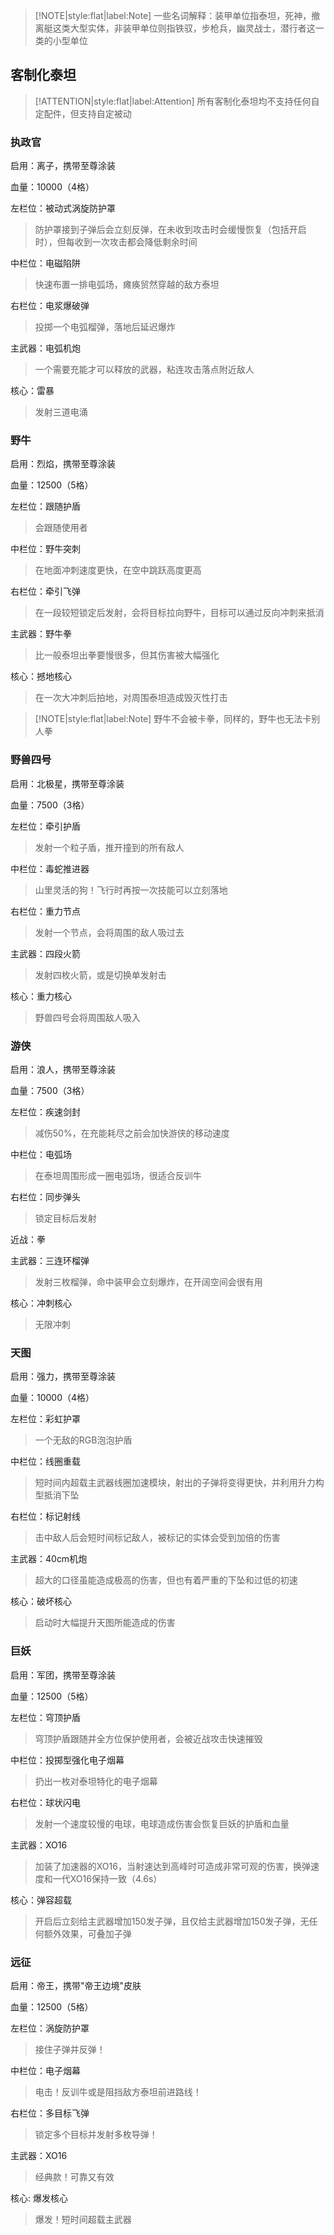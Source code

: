 > [!NOTE|style:flat|label:Note]
> 一些名词解释：装甲单位指泰坦，死神，撤离艇这类大型实体，非装甲单位则指铁驭，步枪兵，幽灵战士，潜行者这一类的小型单位

## 客制化泰坦

> [!ATTENTION|style:flat|label:Attention]
> 所有客制化泰坦均不支持任何自定配件，但支持自定被动

### 执政官

启用：离子，携带至尊涂装

血量：10000（4格）

左栏位：被动式涡旋防护罩

> 防护罩接到子弹后会立刻反弹，在未收到攻击时会缓慢恢复（包括开启时），但每收到一次攻击都会降低剩余时间

中栏位：电磁陷阱

> 快速布置一排电弧场，瘫痪贸然穿越的敌方泰坦

右栏位：电浆爆破弹

> 投掷一个电弧榴弹，落地后延迟爆炸

主武器：电弧机炮

> 一个需要充能才可以释放的武器，粘连攻击落点附近敌人

核心：雷暴

> 发射三道电涌

### 野牛

启用：烈焰，携带至尊涂装

血量：12500（5格）

左栏位：跟随护盾

> 会跟随使用者

中栏位：野牛突刺

> 在地面冲刺速度更快，在空中跳跃高度更高

右栏位：牵引飞弹

> 在一段较短锁定后发射，会将目标拉向野牛，目标可以通过反向冲刺来抵消

主武器：野牛拳

> 比一般泰坦出拳要慢很多，但其伤害被大幅强化

核心：撼地核心

> 在一次大冲刺后拍地，对周围泰坦造成毁灭性打击

> [!NOTE|style:flat|label:Note]
> 野牛不会被卡拳，同样的，野牛也无法卡别人拳

### 野兽四号

启用：北极星，携带至尊涂装

血量：7500（3格）

左栏位：牵引护盾

> 发射一个粒子盾，推开撞到的所有敌人

中栏位：毒蛇推进器

> 山里灵活的狗！飞行时再按一次技能可以立刻落地

右栏位：重力节点

> 发射一个节点，会将周围的敌人吸过去

主武器：四段火箭

> 发射四枚火箭，或是切换单发射击

核心：重力核心

> 野兽四号会将周围敌人吸入

### 游侠

启用：浪人，携带至尊涂装

血量：7500（3格）

左栏位：疾速剑封

> 减伤50%，在充能耗尽之前会加快游侠的移动速度

中栏位：电弧场

> 在泰坦周围形成一圈电弧场，很适合反训牛

右栏位：同步弹头

> 锁定目标后发射

近战：拳

主武器：三连环榴弹

> 发射三枚榴弹，命中装甲会立刻爆炸，在开阔空间会很有用

核心：冲刺核心

> 无限冲刺

### 天图

启用：强力，携带至尊涂装

血量：10000（4格）

左栏位：彩虹护罩

> 一个无敌的RGB泡泡护盾

中栏位：线圈重载

> 短时间内超载主武器线圈加速模块，射出的子弹将变得更快，并利用升力构型抵消下坠

右栏位：标记射线

> 击中敌人后会短时间标记敌人，被标记的实体会受到加倍的伤害

主武器：40cm机炮

> 超大的口径虽能造成极高的伤害，但也有着严重的下坠和过低的初速

核心：破坏核心

> 启动时大幅提升天图所能造成的伤害

### 巨妖

启用：军团，携带至尊涂装

血量：12500（5格）

左栏位：穹顶护盾

> 穹顶护盾跟随并全方位保护使用者，会被近战攻击快速摧毁

中栏位：投掷型强化电子烟幕

> 扔出一枚对泰坦特化的电子烟幕

右栏位：球状闪电

> 发射一个速度较慢的电球，电球造成伤害会恢复巨妖的护盾和血量

主武器：XO16

> 加装了加速器的XO16，当射速达到高峰时可造成非常可观的伤害，换弹速度和一代XO16保持一致（4.6s）

核心：弹容超载

> 开启后立刻给主武器增加150发子弹，且仅给主武器增加150发子弹，无任何额外效果，可叠加子弹

### 远征

启用：帝王，携带"帝王边境"皮肤

血量：12500（5格）

左栏位：涡旋防护罩

> 接住子弹并反弹！

中栏位：电子烟幕

> 电击！反训牛或是阻挡敌方泰坦前进路线！

右栏位：多目标飞弹

> 锁定多个目标并发射多枚导弹！

主武器：XO16

> 经典款！可靠又有效

核心: 爆发核心

> 爆发！短时间超载主武器